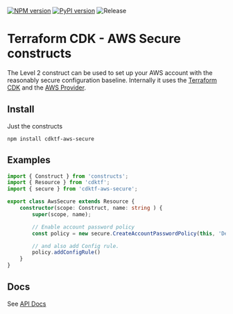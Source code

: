 [![NPM version](https://badge.fury.io/js/cdktf-aws-secure.svg)](https://badge.fury.io/js/cdktf-aws-secure)
[![PyPI version](https://badge.fury.io/py/cdktf-aws-secure.svg)](https://badge.fury.io/py/cdktf-aws-secure)
![Release](https://github.com/shazi7804/cdktf-aws-secure-constructs/workflows/Release/badge.svg)

# Terraform CDK - AWS Secure constructs

The Level 2 construct can be used to set up your AWS account with the reasonably secure configuration baseline. Internally it uses the [Terraform CDK](https://cdk.tf/) and the [AWS Provider](https://cdk.tf/provider/aws).

## Install

Just the constructs

```
npm install cdktf-aws-secure
```

## Examples

```ts
import { Construct } from 'constructs';
import { Resource } from 'cdktf';
import { secure } from 'cdktf-aws-secure';

export class AwsSecure extends Resource {
    constructor(scope: Construct, name: string ) {
        super(scope, name);

        // Enable account password policy
        const policy = new secure.CreateAccountPasswordPolicy(this, 'DefaultAccountPwdPolicy', {})

        // and also add Config rule.
        policy.addConfigRule()
    }
}
```

## Docs

See [API Docs](./API.md)